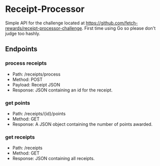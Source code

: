 # Receipt-Processor
Simple API for the challenge located at https://github.com/fetch-rewards/receipt-processor-challenge.
First time using Go so please don't judge too hashly.

## Endpoints
### process receipts
* Path: /receipts/process
* Method: POST
* Payload: Receipt JSON
* Response: JSON containing an id for the receipt.

### get points
* Path: /receipts/{id}/points
* Method: GET
* Response: A JSON object containing the number of points awarded.

### get receipts
* Path: /receipts
* Method: GET
* Response: JSON containing all receipts.

